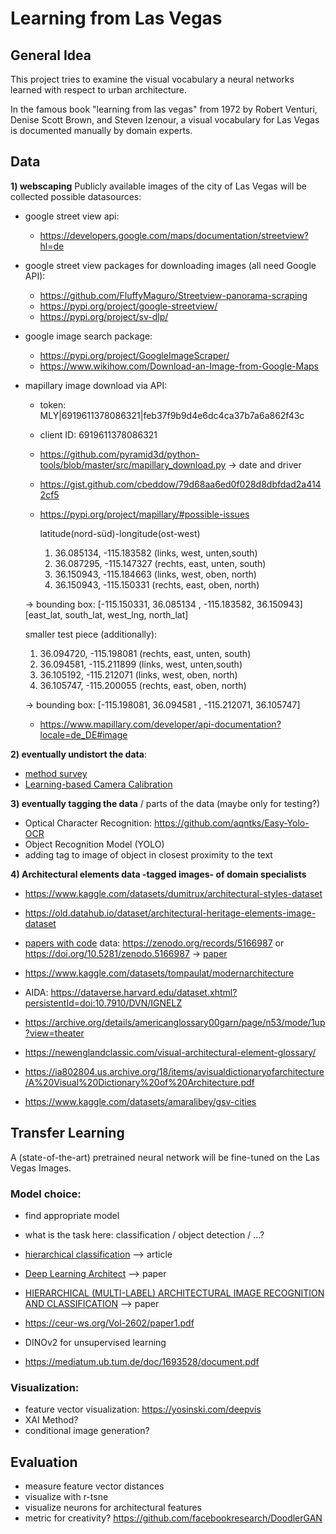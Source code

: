 # Learning from Las Vegas

## General Idea
This project tries to examine the visual vocabulary 
a neural networks learned with respect to urban architecture.

In the famous book "learning from las vegas" from 1972 by 
Robert Venturi, Denise Scott Brown, and Steven Izenour,
a visual vocabulary for Las Vegas is documented manually by domain experts.

## Data
**1) webscaping** Publicly available images of the city of Las Vegas will be
collected 
possible datasources:
- google street view api:

  * https://developers.google.com/maps/documentation/streetview?hl=de
    
- google street view packages for downloading images (all need Google API):

  * https://github.com/FluffyMaguro/Streetview-panorama-scraping
  * https://pypi.org/project/google-streetview/
  * https://pypi.org/project/sv-dlp/
  
- google image search package:
  * https://pypi.org/project/GoogleImageScraper/
  * https://www.wikihow.com/Download-an-Image-from-Google-Maps
    
- mapillary image download via API:
  * token: MLY|6919611378086321|feb37f9b9d4e6dc4ca37b7a6a862f43c
  * client ID: 6919611378086321 
  * https://github.com/pyramid3d/python-tools/blob/master/src/mapillary_download.py  -> date and driver
  * https://gist.github.com/cbeddow/79d68aa6ed0f028d8dbfdad2a4142cf5
  * https://pypi.org/project/mapillary/#possible-issues
    
    latitude(nord-süd)-longitude(ost-west)
    
     1) 36.085134, -115.183582 (links, west, unten,south)
     2) 36.087295, -115.147327 (rechts, east, unten, south)
     3) 36.150943, -115.184663 (links, west, oben, north)
     4) 36.150943, -115.150331 (rechts, east, oben, north)

   -> bounding box: [-115.150331, 36.085134 , -115.183582, 36.150943]
                    [east_lat, south_lat, west_lng, north_lat]

     smaller test piece (additionally):
  
     1) 36.094720, -115.198081 (rechts, east, unten, south)
     2) 36.094581, -115.211899 (links, west, unten,south)
     3) 36.105192, -115.212071 (links, west, oben, north)
     4) 36.105747, -115.200055 (rechts, east, oben, north)
  
     -> bounding box: [-115.198081, 36.094581 , -115.212071, 36.105747]
  
  
  * https://www.mapillary.com/developer/api-documentation?locale=de_DE#image
    
**2) eventually undistort the data**:
  
  - [method survey](https://github.com/KangLiao929/Awesome-Deep-Camera-Calibration)
  - [Learning-based Camera Calibration](https://github.com/Easonyesheng/CCS)
  

**3) eventually tagging the data** / parts of the data (maybe only for testing?) 

*  Optical Character Recognition: https://github.com/aqntks/Easy-Yolo-OCR
*  Object Recognition Model (YOLO)
*  adding tag to image of object in closest proximity to the text

**4) Architectural elements data -tagged images- of domain specialists**

* https://www.kaggle.com/datasets/dumitrux/architectural-styles-dataset
* https://old.datahub.io/dataset/architectural-heritage-elements-image-dataset
* [papers with code](https://paperswithcode.com/dataset/wikichurches) data: https://zenodo.org/records/5166987 or https://doi.org/10.5281/zenodo.5166987 -> [paper](https://arxiv.org/pdf/2108.06959.pdf)
* https://www.kaggle.com/datasets/tompaulat/modernarchitecture
* AIDA: https://dataverse.harvard.edu/dataset.xhtml?persistentId=doi:10.7910/DVN/IGNELZ
* https://archive.org/details/americanglossary00garn/page/n53/mode/1up?view=theater
* https://newenglandclassic.com/visual-architectural-element-glossary/
* https://ia802804.us.archive.org/18/items/avisualdictionaryofarchitecture/A%20Visual%20Dictionary%20of%20Architecture.pdf

* https://www.kaggle.com/datasets/amaralibey/gsv-cities


## Transfer Learning

A (state-of-the-art) pretrained neural network will be fine-tuned on the Las Vegas Images.

### Model choice:

* find appropriate model
* what is the task here: classification / object detection / ...?
* [hierarchical classification](https://towardsdatascience.com/https-medium-com-noa-weiss-the-hitchhikers-guide-to-hierarchical-classification-f8428ea1e076) --> article

* [Deep Learning Architect](https://arxiv.org/pdf/1812.01714.pdf) --> paper
* [HIERARCHICAL (MULTI-LABEL) ARCHITECTURAL IMAGE RECOGNITION AND CLASSIFICATION](https://caadria2021.org/wp-content/uploads/2021/03/caadria2021_039.pdf)  --> paper
* https://ceur-ws.org/Vol-2602/paper1.pdf
* DINOv2 for unsupervised learning 

+ https://mediatum.ub.tum.de/doc/1693528/document.pdf

### Visualization:

- feature vector visualization: https://yosinski.com/deepvis
- XAI Method?
- conditional image generation?

## Evaluation

- measure feature vector distances
- visualize with r-tsne
- visualize neurons for architectural features
- metric for creativity? https://github.com/facebookresearch/DoodlerGAN



